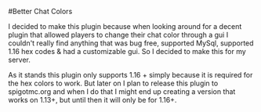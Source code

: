 #Better Chat Colors

I decided to make this plugin because when looking around for a decent plugin that allowed players to change
their chat color through a gui I couldn't really find anything that was bug free, supported MySql, supported 1.16
hex codes & had a customizable gui. So I decided to make this for my server. 

As it stands this plugin only supports 1.16 + simply because it is required for the hex colors to work.
But later on I plan to release this plugin to spigotmc.org and when I do that I might end up creating a version that
works on 1.13+, but until then it will only be for 1.16+.